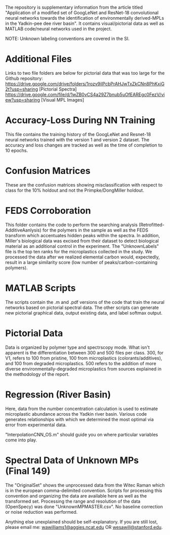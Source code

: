 The repository is supplementary information from the article titled "Application of a modified set of GoogLeNet and ResNet-18 convolutional neural networks towards the identification of environmentally derived-MPLs in the Yadkin-pee dee river basin". It contains visual/pictorial data as well as MATLAB code/neural networks used in the project. 

NOTE: Unknown labeling conventions are covered in the SI.

# Additional Files
Links to two file folders are below for pictorial data that was too large for the Github repository:
https://drive.google.com/drive/folders/1rozv9ilPcbPrAHJwTxZkCNn8PhKxiG2t?usp=sharing [Pictorial Spectra]
https://drive.google.com/file/d/1wZB0vCS4a29Z7bnub5uOfEAREgc0FezV/view?usp=sharing [Visual MPL Images]

# Accuracy-Loss During NN Training
This file contains the training history of the GoogLeNet and Resnet-18 neural networks trained with the version 1 and version 2 dataset. The accuracy and loss changes are tracked as well as the time of completion to 10 epochs. 

# Confusion Matrices
These are the confusion matrices showing misclassification with respect to class for the 10% holdout and not the Primpke/DongMiller holdout.

# FEDS Corroboration
This folder contains the code to perform the searching analysis (Retrofitted-AdditiveAanlysis) for the polymers in the sample as well as the FEDS transform which accentuates hidden peaks within the spectra. In addition, Miller's biological data was excised from their dataset to detect biological material as an additional control in the experiment. The "UnknownLabels" file is the top ten ranks for the microplastics collected in the study. We processed the data after we realized elemental carbon would, expectedly, result in a large similarity score (low number of peaks/carbon-containing polymers).

# MATLAB Scripts
The scripts contain the .m and .pdf versions of the code that train the neural networks based on pictorial spectral data. The other scripts can generate new pictorial graphical data, output existing data, and label softmax output.

# Pictorial Data
Data is organized by polymer type and spectrscopy mode. What isn't apparent is the differentiation between 300 and 500 files per class. 300, for V1, refers to 100 from pristine, 100 from microplastics (colorants/additives), and 100 from degraded microplastics. 500 refers to the addition of more diverse environmentally-degraded microplastics from sources explained in the methodology of the report.

# Regression (River Basin)
Here, data from the number concentration calculation is used to estimate microplastic abundance across the Yadkin river basin. Various code generates relationships with which we determined the most optimal via error from experimental data.

"InterpolationCNN_OS.m" should guide you on where particular variables come into play.

# Spectral Data of Unknown MPs (Final 149)
The "OriginalSet" shows the unprocessed data from the Witec Raman which is in the european comma-delimited convention. Scripts for processing this convention and organizing the data are available here as well as the transformed set. Processing the range and resolution of the data (OpenSpecy) was done "UnknownMPMASTER.csv". No baseline correction or noise reduction was performed.

Anything else unexplained should be self-explanatory. If you are still lost, please email me: wawilliams1@aggies.ncat.edu OR wesawill@stanford.edu.



